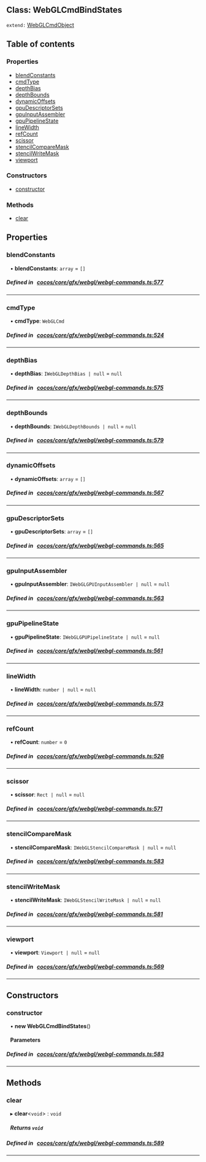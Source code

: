 
## Class: WebGLCmdBindStates


`extend:`
[WebGLCmdObject](docs/en/cocos-core-gfx-webgl/Class/WebGLCmdObject.md)










<div class="table-of-content">
<h2>Table of contents</h2>


### Properties

- [ blendConstants](#blendConstants)
- [ cmdType](#cmdType)
- [ depthBias](#depthBias)
- [ depthBounds](#depthBounds)
- [ dynamicOffsets](#dynamicOffsets)
- [ gpuDescriptorSets](#gpuDescriptorSets)
- [ gpuInputAssembler](#gpuInputAssembler)
- [ gpuPipelineState](#gpuPipelineState)
- [ lineWidth](#lineWidth)
- [ refCount](#refCount)
- [ scissor](#scissor)
- [ stencilCompareMask](#stencilCompareMask)
- [ stencilWriteMask](#stencilWriteMask)
- [ viewport](#viewport)

### Constructors

- [ constructor](#constructor)

### Methods

- [ clear](#clear)
</div>

## Properties


### blendConstants
<div style="margin-left: 10px;">




•  **blendConstants**:
`array`  = `[]`
</div>

##### Defined in &nbsp;   [cocos/core/gfx/webgl/webgl-commands.ts:577](https://github.com/cocos-creator/engine/blob/c7bf6b8a9/cocos/core/gfx/webgl/webgl-commands.ts#L577)&nbsp;


___


### cmdType
<div style="margin-left: 10px;">




•  **cmdType**:
`WebGLCmd` 
</div>

##### Defined in &nbsp;   [cocos/core/gfx/webgl/webgl-commands.ts:524](https://github.com/cocos-creator/engine/blob/c7bf6b8a9/cocos/core/gfx/webgl/webgl-commands.ts#L524)&nbsp;


___


### depthBias
<div style="margin-left: 10px;">




•  **depthBias**:
`IWebGLDepthBias | null`  = `null`
</div>

##### Defined in &nbsp;   [cocos/core/gfx/webgl/webgl-commands.ts:575](https://github.com/cocos-creator/engine/blob/c7bf6b8a9/cocos/core/gfx/webgl/webgl-commands.ts#L575)&nbsp;


___


### depthBounds
<div style="margin-left: 10px;">




•  **depthBounds**:
`IWebGLDepthBounds | null`  = `null`
</div>

##### Defined in &nbsp;   [cocos/core/gfx/webgl/webgl-commands.ts:579](https://github.com/cocos-creator/engine/blob/c7bf6b8a9/cocos/core/gfx/webgl/webgl-commands.ts#L579)&nbsp;


___


### dynamicOffsets
<div style="margin-left: 10px;">




•  **dynamicOffsets**:
`array`  = `[]`
</div>

##### Defined in &nbsp;   [cocos/core/gfx/webgl/webgl-commands.ts:567](https://github.com/cocos-creator/engine/blob/c7bf6b8a9/cocos/core/gfx/webgl/webgl-commands.ts#L567)&nbsp;


___


### gpuDescriptorSets
<div style="margin-left: 10px;">




•  **gpuDescriptorSets**:
`array`  = `[]`
</div>

##### Defined in &nbsp;   [cocos/core/gfx/webgl/webgl-commands.ts:565](https://github.com/cocos-creator/engine/blob/c7bf6b8a9/cocos/core/gfx/webgl/webgl-commands.ts#L565)&nbsp;


___


### gpuInputAssembler
<div style="margin-left: 10px;">




•  **gpuInputAssembler**:
`IWebGLGPUInputAssembler | null`  = `null`
</div>

##### Defined in &nbsp;   [cocos/core/gfx/webgl/webgl-commands.ts:563](https://github.com/cocos-creator/engine/blob/c7bf6b8a9/cocos/core/gfx/webgl/webgl-commands.ts#L563)&nbsp;


___


### gpuPipelineState
<div style="margin-left: 10px;">




•  **gpuPipelineState**:
`IWebGLGPUPipelineState | null`  = `null`
</div>

##### Defined in &nbsp;   [cocos/core/gfx/webgl/webgl-commands.ts:561](https://github.com/cocos-creator/engine/blob/c7bf6b8a9/cocos/core/gfx/webgl/webgl-commands.ts#L561)&nbsp;


___


### lineWidth
<div style="margin-left: 10px;">




•  **lineWidth**:
`number | null`  = `null`
</div>

##### Defined in &nbsp;   [cocos/core/gfx/webgl/webgl-commands.ts:573](https://github.com/cocos-creator/engine/blob/c7bf6b8a9/cocos/core/gfx/webgl/webgl-commands.ts#L573)&nbsp;


___


### refCount
<div style="margin-left: 10px;">




•  **refCount**:
`number`  = `0`
</div>

##### Defined in &nbsp;   [cocos/core/gfx/webgl/webgl-commands.ts:526](https://github.com/cocos-creator/engine/blob/c7bf6b8a9/cocos/core/gfx/webgl/webgl-commands.ts#L526)&nbsp;


___


### scissor
<div style="margin-left: 10px;">




•  **scissor**:
`Rect | null`  = `null`
</div>

##### Defined in &nbsp;   [cocos/core/gfx/webgl/webgl-commands.ts:571](https://github.com/cocos-creator/engine/blob/c7bf6b8a9/cocos/core/gfx/webgl/webgl-commands.ts#L571)&nbsp;


___


### stencilCompareMask
<div style="margin-left: 10px;">




•  **stencilCompareMask**:
`IWebGLStencilCompareMask | null`  = `null`
</div>

##### Defined in &nbsp;   [cocos/core/gfx/webgl/webgl-commands.ts:583](https://github.com/cocos-creator/engine/blob/c7bf6b8a9/cocos/core/gfx/webgl/webgl-commands.ts#L583)&nbsp;


___


### stencilWriteMask
<div style="margin-left: 10px;">




•  **stencilWriteMask**:
`IWebGLStencilWriteMask | null`  = `null`
</div>

##### Defined in &nbsp;   [cocos/core/gfx/webgl/webgl-commands.ts:581](https://github.com/cocos-creator/engine/blob/c7bf6b8a9/cocos/core/gfx/webgl/webgl-commands.ts#L581)&nbsp;


___


### viewport
<div style="margin-left: 10px;">




•  **viewport**:
`Viewport | null`  = `null`
</div>

##### Defined in &nbsp;   [cocos/core/gfx/webgl/webgl-commands.ts:569](https://github.com/cocos-creator/engine/blob/c7bf6b8a9/cocos/core/gfx/webgl/webgl-commands.ts#L569)&nbsp;


___

<!---->
## Constructors


### constructor
<div style="margin-left: 10px;">

• **new WebGLCmdBindStates**()

#### Parameters
</div>

##### Defined in &nbsp;   [cocos/core/gfx/webgl/webgl-commands.ts:583](https://github.com/cocos-creator/engine/blob/c7bf6b8a9/cocos/core/gfx/webgl/webgl-commands.ts#L583)&nbsp;


---

<!---->
## Methods

### clear
<div style="margin-left: 10px;">

▸   **clear**<`void`\> : `void`




<!---->
<!--    #### Returns `void` -->
<!---->


##### Returns `void`




</div>

##### Defined in &nbsp;   [cocos/core/gfx/webgl/webgl-commands.ts:589](https://github.com/cocos-creator/engine/blob/c7bf6b8a9/cocos/core/gfx/webgl/webgl-commands.ts#L589)&nbsp;
___
<!---->



